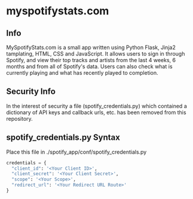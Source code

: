 # myspotifystats.com

## Info
MySpotifyStats.com is a small app written using Python Flask, Jinja2 tamplating, HTML, CSS and JavaScript.
It allows users to sign in through Spotify, and view their top tracks and artists from the last 4 weeks,
6 months and from all of Spotify's data. Users can also check what is currently playing and what has
recently played to completion.

## Security Info
In the interest of security a file (spotify_credentials.py) which contained a dictionary of API keys and callback urls, etc. has
been removed from this repository.

## spotify_credentials.py Syntax
Place this file in ./spotify_app/conf/spotify_credentials.py
```py
credentials = {
  "client_id": '<Your Client ID>',
  "client_secret": '<Your Client Secret>',
  "scope": '<Your Scope>',
  "redirect_url": '<Your Redirect URL Route>'
}
```
